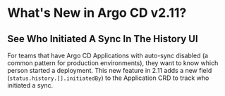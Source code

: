 # What's New in Argo CD v2.11?
## See Who Initiated A Sync In The History UI
For teams that have Argo CD Applications with auto-sync disabled (a common pattern for production environments), they want to know which person started a deployment. This new feature in 2.11 adds a new field (`status.history.[].initiatedBy`) to the Application CRD to track who initiated a sync.